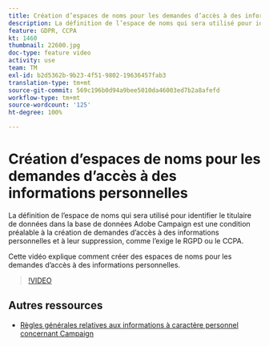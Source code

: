 ```yaml
---
title: Création d’espaces de noms pour les demandes d’accès à des informations personnelles dans Adobe Campaign Standard (ACS)
description: La définition de l’espace de noms qui sera utilisé pour identifier le titulaire de données dans la base de données Adobe Campaign est une condition préalable à la création de demandes d’accès à des informations personnelles et à leur suppression, comme l’exige le RGPD ou le CCPA. Cette vidéo explique comment créer des espaces de noms pour les demandes d’accès à des informations personnelles.
feature: GDPR, CCPA
kt: 1460
thumbnail: 22600.jpg
doc-type: feature video
activity: use
team: TM
exl-id: b2d5362b-9b23-4f51-9802-19636457fab3
translation-type: tm+mt
source-git-commit: 569c196b0d94a9bee5010da46003ed7b2a8afefd
workflow-type: tm+mt
source-wordcount: '125'
ht-degree: 100%

---
```


# Création d’espaces de noms pour les demandes d’accès à des informations personnelles

La définition de l’espace de noms qui sera utilisé pour identifier le titulaire de données dans la base de données Adobe Campaign est une condition préalable à la création de demandes d’accès à des informations personnelles et à leur suppression, comme l’exige le RGPD ou le CCPA.

Cette vidéo explique comment créer des espaces de noms pour les demandes d’accès à des informations personnelles.

>[!VIDEO](https://video.tv.adobe.com/v/22600?quality=12)

## Autres ressources

* [Règles générales relatives aux informations à caractère personnel concernant Campaign](https://helpx.adobe.com/fr/campaign/kb/campaign-privacy-overview.html)
